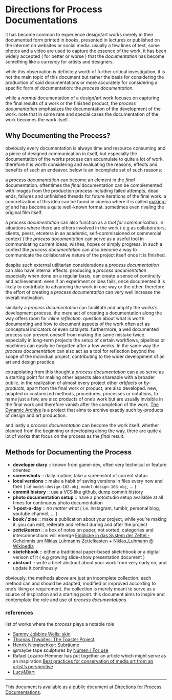# Directions for Process Documentations

it has become common to experience design/art works merely in their documented form printed in books, presented in lectures or published on the internet on websites or social media. usually a few lines of text, some photos and a video are used to capture the essence of the work. it has been widely accepted ( for better or worse ) that the *documentation* has become something like a *currency* for artists and designers.

while this observation is definitely worth of further critical investigation, it is not the main topic of this document but rather the basis for considering the production of said documentations or more accurately for considering a specific form of documentation: the *process documentation*.

while a *normal* documentation of a design/art work focuses on capturing the final results of a work or the finished product, the *process documentation* emphasizes the documentation of the development of the work. note that in some rare and special cases the documentation of the work becomes the work itself.

## Why Documenting the Process?

obviously every documentation is always time and resource consuming and a piece of designed communication in itself, but especially the documentation of the works process can accumulate to quite a lot of work. therefore it is worth considering and evaluating the reasons, effects and benefits of such an endeavor. below is an incomplete set of such reasons:

a *process documentation* can become an element in the *final* documentation. oftentimes the *final* documentation can be complemented with images from the production process including failed attempts, dead ends, failures and unfinished threads for future iterations of the final work. a concretization of this idea can be found in cinema where it is called [making-of](https://en.wikipedia.org/wiki/Making-of) and has become a quite well-known format. sometimes even rivaling the original film itself.

a *process documentation* can also function as a *tool for communication*. in situations where there are others involved in the work ( e.g as collaborators, clients, peers, etcetera in an academic, self-commissioned or commercial context ) the *process documentation* can serve as a useful tool in communicating current ideas, wishes, hopes or simply progress. in such a  context the *process documentation* can also become a way to communicate the collaborative nature of the project itself once it is finished.

despite such external utilitarian considerations a *process documentation* can also have internal effects. producing a *process documentation* especially when done on a regular basis, can create a sense of continuity and achievement. even if an experiment or idea fails, once documented it is likely to contribute to advancing the work in one way or the other. therefore the effort of creating a *process documentation* can very well increase the overall motivation.

similarly a *process documentation* can facilitate and amplify the works’s development process. the mere act of creating a documentation along the way offers room for *inline reflection*. question about what is worth documenting and how to document aspects of the work often act as conceptual indicators or even catalysts. furthermore, a well documented process can prevent oneself from making the same mistake twice. especially in long-term projects the setup of certain workflows, pipelines or machines can easily be forgotten after a few weeks. In the same way the *process documentation* can also act as a tool for reflection beyond the scope of the individual project, contributing to the wider development of an art and design practice.

extrapolating from this thought a *process documentation* can also serve as a starting point for making other aspects also shareable with a broader public. in the realization of almost every project other *artifacts* or *by-products*, apart from the final work or product, are also developed. new, adapted or customized methods, procedures, processes or notations, to name just a few, are also products of one’s work but are usually invisible in the final work and therefore vanish after the completion of the work. [The Dynamic Archive](https://thedynamicarchive.net/) is a project that aims to archive exactly such by-products of design and art production.

and lastly a *process documentation* can become the work itself. whether planned from the beginning or developing along the way, there are quite a lot of works that focus on the process as the *final* result.

## Methods for Documenting the Process

- **developer diary** :: known from game-dev, often very technical or feature oriented
- **screenshots** :: daily routine, take a screenshot of current status
- **local versions** :: make a habit of saving versions in files every now and then ( i.e `model-design-102.obj`, `model-design-103.obj`, … )
- **commit history** :: use a VCS like github, dump commit history
- **photo documentation setup** :: have a photostudio setup available at all times for continuous photo documentation
- **1-post-a-day** :: *no matter what* ( i.e. instagram, tumblr, personal blog, youtube channel, … ) 
- **book / zine** :: make a publication about your project, while you’re making it. you can edit, reiterate and reflect during and after the project
- ***zettelkasten*** :: a box of notes on paper, not sorted, categories and interconnections will emerge [Einblicke in das System der Zettel - Geheimnis um Niklas Luhmanns Zettelkasten](https://www.youtube.com/watch?v=4veq2i3teVk) + [Niklas_Luhmann @ Wikipedia](https://en.wikipedia.org/wiki/Niklas_Luhmann)
- **sketchbook** :: either a traditional paper-based sketchbook or a digital verison of it ( e.g growing slide-show presentation document )
- **abstract** :: write a brief abstract about your work from very early on, and update it continously

obviously, the methods above are just an incomplete collection. each method can and should be adapted, modified or improved according to one’s liking or requirement. the collection is merely meant to serve as a source of inspiration and a starting point. this document aims to inspire and contemplate the role and use of *process documentations*.

### references

list of works where the *process* plays a notable role

- [Sammy Jobbins Wells: skin](http://digitalmedia-bremen.de/project/skin/)
- [Thomas Thwaites: The Toaster Project](https://www.thomasthwaites.com/the-toaster-project/)
- [Henrik Nieratschker: Subräume](http://digitalmedia-bremen.de/project/subraume/)
- @maybe tape sculptures by [Numen / For use](http://numen.eu/installations/tape/des-moines/)
- Rafael Lozano-Hemmer has put together an article which might serve as an inspiration [Best practices for conservation of media art from an artist’s perspective](http://dm-hb.de/8o)
- [Lucy&Bart](https://www.lucymcrae.net/lucyandbart)

---

This document is available as a public document at [Directions for Process Documentations](http://dm-hb.de/dmdp).

<!--

## todo

- @todo(add references)
- @todo(process *shaping* tools e.g GANT )
- @todo(quantifying process e.g measuring time, gauging resources )

-->
